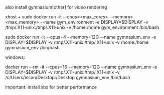 also install gymnasium[other] for video rendering

xhost +
sudo docker run -it --cpus=<max_cores> --memory=<max_memory> --name gym_environment -e DISPLAY=$DISPLAY -v /tmp/.X11-unix:/tmp/.X11-unix -v /home:/home gym_environment /bin/bash


sudo docker run -it --cpus=4 --memory=12G --name gymnasium_env -e DISPLAY=$DISPLAY -v /tmp/.X11-unix:/tmp/.X11-unix -v /home:/home gymnasium_env /bin/bash

windows: 

docker run --rm -it --cpus=16 --memory=12G --name gymnasium_env -e DISPLAY=$DISPLAY -v /tmp/.X11-unix:/tmp/.X11-unix -v /c/Users/elcan/Desktop:/Desktop gymnasium_env /bin/bash


important: 
install sbx for better performance